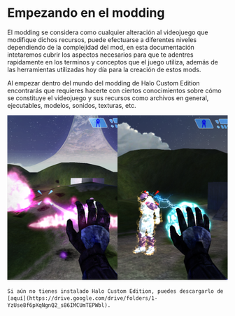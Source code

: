 # Empezando en el modding

El modding se considera como cualquier alteración al videojuego que modifique dichos recursos, puede
efectuarse a diferentes niveles dependiendo de la complejidad del mod, en esta documentación
intetaremos cubrir los aspectos necesarios para que te adentres rapidamente en los terminos y 
conceptos que el juego utiliza, además de las herramientas utilizadas hoy día para la creación
de estos mods.

Al empezar dentro del mundo del modding de Halo Custom Edition encontrarás que requieres hacerte
con ciertos conocimientos sobre cómo se constituye el videojuego y sus recursos como archivos en
general, ejecutables, modelos, sonidos, texturas, etc.

![alt](img/../../img/modsbelike.png)

```{warning}
Si aún no tienes instalado Halo Custom Edition, puedes descargarlo de
[aquí](https://drive.google.com/drive/folders/1-YzUse8f6pXqNgnQ2_s86IMCUmTEPWbl).
```
